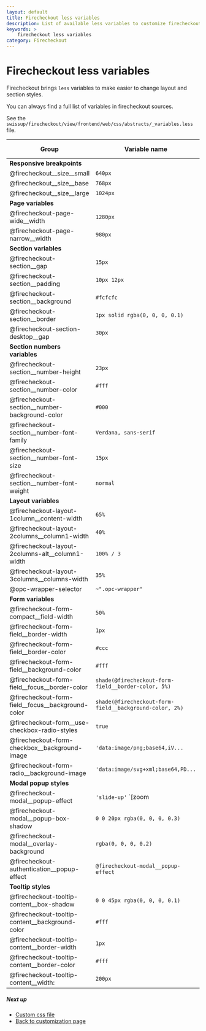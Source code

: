 ```yaml
---
layout: default
title: Firecheckout less variables
description: List of available less variables to customize firecheckout page
keywords: >
    firecheckout less variables
category: Firecheckout
---
```


# Firecheckout less variables

Firecheckout brings `less` variables to make easier to change layout and section
styles.

You can always find a full list of variables in firecheckout sources.

See the `swissup/firecheckout/view/frontend/web/css/abstracts/_variables.less` file.

Group               | Variable name                 | Default value
--------------------|-------------------------------|--------------
**Responsive breakpoints** |                        |
|@firecheckout__size__small                         | `640px`
|@firecheckout__size__base                          | `768px`
|@firecheckout__size__large                         | `1024px`
**Page variables**  |                               |
|@firecheckout-page-wide__width                     | `1280px`
|@firecheckout-page-narrow__width                   | `980px`
**Section variables** |                             |
|@firecheckout-section__gap                         | `15px`
|@firecheckout-section__padding                     | `10px 12px`
|@firecheckout-section__background                  | `#fcfcfc`
|@firecheckout-section__border                      | `1px solid rgba(0, 0, 0, 0.1)`
|@firecheckout-section-desktop__gap                 | `30px`
**Section numbers variables** |                     |
|@firecheckout-section__number-height               | `23px`
|@firecheckout-section__number-color                | `#fff`
|@firecheckout-section__number-background-color     | `#000`
|@firecheckout-section__number-font-family          | `Verdana, sans-serif`
|@firecheckout-section__number-font-size            | `15px`
|@firecheckout-section__number-font-weight          | `normal`
**Layout variables** |                              |
|@firecheckout-layout-1column__content-width        | `65%`
|@firecheckout-layout-2columns__column1-width       | `40%`
|@firecheckout-layout-2columns-alt__column1-width   | `100% / 3`
|@firecheckout-layout-3columns__columns-width       | `35%`
|@opc-wrapper-selector                              | `~".opc-wrapper"`
**Form variables** |                                |
|@firecheckout-form-compact__field-width            | `50%`
|@firecheckout-form-field__border-width             | `1px`
|@firecheckout-form-field__border-color             | `#ccc`
|@firecheckout-form-field__background-color         | `#fff`
|@firecheckout-form-field__focus__border-color      | `shade(@firecheckout-form-field__border-color, 5%)`
|@firecheckout-form-field__focus__background-color  | `shade(@firecheckout-form-field__background-color, 2%)`
|@firecheckout-form__use-checkbox-radio-styles      | `true`
|@firecheckout-form-checkbox__background-image      | `'data:image/png;base64,iV...`
|@firecheckout-form-radio__background-image         | `'data:image/svg+xml;base64,PD...`
**Modal popup styles** |                            |
|@firecheckout-modal__popup-effect                  | `'slide-up'` `[zoom|slide-down|slide-up]`
|@firecheckout-modal__popup-box-shadow              | `0 0 20px rgba(0, 0, 0, 0.3)`
|@firecheckout-modal__overlay-background            | `rgba(0, 0, 0, 0.2)`
|@firecheckout-authentication__popup-effect         | `@firecheckout-modal__popup-effect`
**Tooltip styles** |                                |
|@firecheckout-tooltip-content__box-shadow          | `0 0 45px rgba(0, 0, 0, 0.1)`
|@firecheckout-tooltip-content__background-color    | `#fff`
|@firecheckout-tooltip-content__border-width        | `1px`
|@firecheckout-tooltip-content__border-color        | `#fff`
|@firecheckout-tooltip-content__width:              | `200px`

##### Next up

 - [Custom css file](../custom-css/)
 - [Back to customization page](../)

